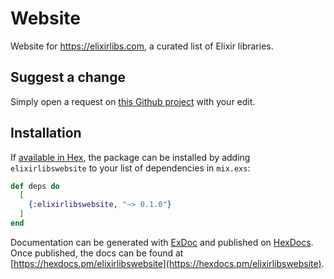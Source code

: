 # Website

Website for https://elixirlibs.com, a curated list of Elixir libraries.

## Suggest a change

Simply open a request on [this Github project](https://github.com/szTheory/elixirlibs) with your edit.

## Installation

If [available in Hex](https://hex.pm/docs/publish), the package can be installed
by adding `elixirlibswebsite` to your list of dependencies in `mix.exs`:

```elixir
def deps do
  [
    {:elixirlibswebsite, "~> 0.1.0"}
  ]
end
```

Documentation can be generated with [ExDoc](https://github.com/elixir-lang/ex_doc)
and published on [HexDocs](https://hexdocs.pm). Once published, the docs can
be found at [https://hexdocs.pm/elixirlibswebsite](https://hexdocs.pm/elixirlibswebsite).
